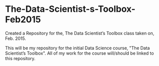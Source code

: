 # The-Data-Scientist-s-Toolbox-Feb2015
Created a Repository for the, The Data Scientist’s Toolbox class taken on, Feb. 2015.

This will be my repository for the initial Data Science course, 
"The Data Scientist’s Toolbox". All of my work for the course will/should be 
linked to this repository.
